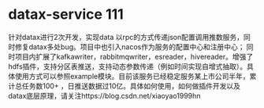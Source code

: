 # datax-service  111
针对datax进行2次开发，实现data 以rpc的方式传递json配置调用推数服务，同时修复datax多处bug。项目中也引入nacos作为服务的配置中心和注册中心； 同时项目内扩展了kafkawriter，rabbitmqwriter，esreader，hivereader。增强了hdfs插件，支持分区表推送，支持动态参数传递（例如时间实现自增式抽取）。具体使用方式可以参照example模块。目前该服务已经稳定服务某上市公司半年，累计总任务数100+ ，日推送数据过10亿。具体如何使用，如何做插件开发以及datax底层原理，请关注https://blog.csdn.net/xiaoyao1999hn
